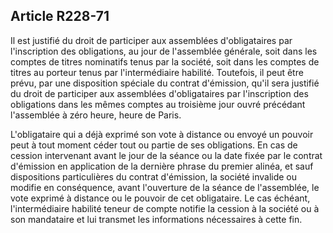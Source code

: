 Article R228-71
----
Il est justifié du droit de participer aux assemblées d'obligataires par
l'inscription des obligations, au jour de l'assemblée générale, soit dans les
comptes de titres nominatifs tenus par la société, soit dans les comptes de
titres au porteur tenus par l'intermédiaire habilité. Toutefois, il peut être
prévu, par une disposition spéciale du contrat d'émission, qu'il sera justifié
du droit de participer aux assemblées d'obligataires par l'inscription des
obligations dans les mêmes comptes au troisième jour ouvré précédant l'assemblée
à zéro heure, heure de Paris.

L'obligataire qui a déjà exprimé son vote à distance ou envoyé un pouvoir peut à
tout moment céder tout ou partie de ses obligations. En cas de cession
intervenant avant le jour de la séance ou la date fixée par le contrat
d'émission en application de la dernière phrase du premier alinéa, et sauf
dispositions particulières du contrat d'émission, la société invalide ou modifie
en conséquence, avant l'ouverture de la séance de l'assemblée, le vote exprimé à
distance ou le pouvoir de cet obligataire. Le cas échéant, l'intermédiaire
habilité teneur de compte notifie la cession à la société ou à son mandataire et
lui transmet les informations nécessaires à cette fin.
